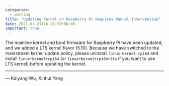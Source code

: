 ```yaml
---
categories:
  - warning
title: "Updating Kernel on Raspberry Pi Requires Manual Intervention"
date: 2021-07-21T16:26:57+08:00
important: true
---
```


The mainline kernel and boot firmware for Raspberry Pi have been updated, and we added a LTS kernel flavor (5.10).
Because we have switched to the mainstream kernel update policy, please uninstall `linux-kernel-rpi64` and install
`linux+kernel+rpi64` (or `linux+kernel+rpi64+lts` if you want to use LTS kernel) before updating the kernel.

---

— Kaiyang Wu, Xinhui Yang
